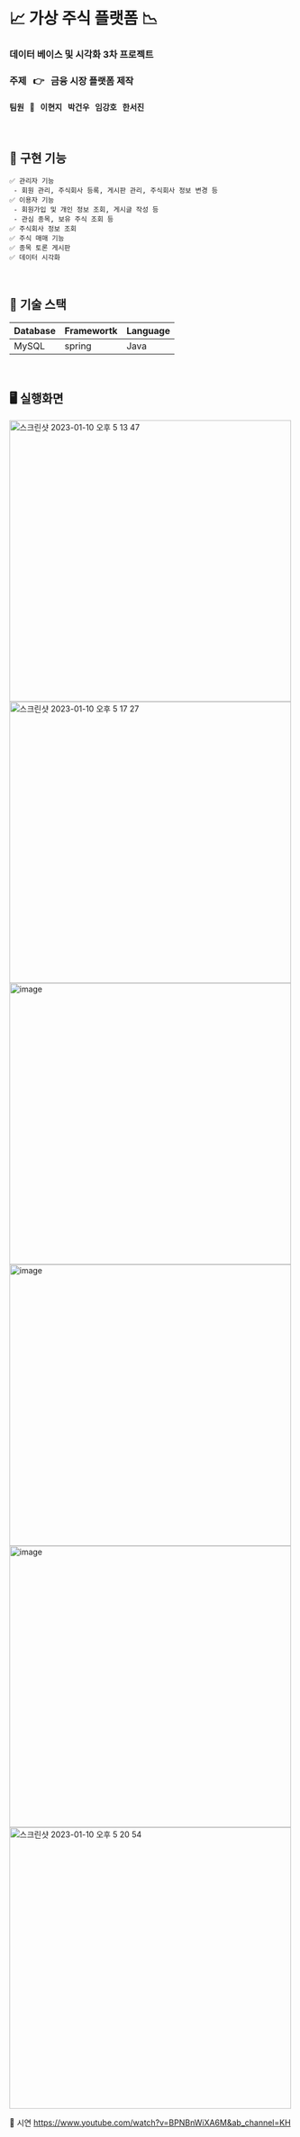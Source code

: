 # 📈 가상 주식 플랫폼 📉

### 데이터 베이스 및 시각화 3차 프로젝트 
### 주제 &nbsp; 👉 &nbsp; 금융 시장 플랫폼 제작

#### 팀원 &nbsp; 👦 &nbsp; 이현지 &nbsp; 박건우 &nbsp; 임강호 &nbsp; 한서진

<br />

## 📃 구현 기능

```
✅ 관리자 기능
 - 회원 관리, 주식회사 등록, 게시판 관리, 주식회사 정보 변경 등
✅ 이용자 기능
 - 회원가입 및 개인 정보 조회, 게시글 작성 등
 - 관심 종목, 보유 주식 조회 등
✅ 주식회사 정보 조회
✅ 주식 매매 기능
✅ 종목 토론 게시판
✅ 데이터 시각화
```
<br />

## 📃 기술 스택

Database | Framewortk | Language 
---|---|---|
MySQL|spring|Java

<br />

## 🖥 실행화면

<img width="500" alt="스크린샷 2023-01-10 오후 5 13 47" src="https://user-images.githubusercontent.com/55472485/211496769-3bb6f0a7-9020-4e9a-8d9e-668d3a78061c.png">

<img width="500" alt="스크린샷 2023-01-10 오후 5 17 27" src="https://user-images.githubusercontent.com/55472485/211497502-370aa59b-7629-4710-886c-92929e17a8b3.png">

<img width="500" alt="image" src="https://user-images.githubusercontent.com/55472485/211496560-389e83f2-a357-4205-89e2-026db81c56ae.png">

<img width="500" alt="image" src="https://user-images.githubusercontent.com/55472485/211496348-304a9202-a83b-40b1-974d-6a8bb00090d1.png">

<img width="500" alt="image" src="https://user-images.githubusercontent.com/55472485/211496584-90428f8e-4cda-47d5-97dc-64afb0a6b3f3.png">

<img width="500" alt="스크린샷 2023-01-10 오후 5 20 54" src="https://user-images.githubusercontent.com/55472485/211498187-85018133-504a-4914-8c05-e6cc586eda52.png">

🎥 시연
https://www.youtube.com/watch?v=BPNBnWiXA6M&ab_channel=KH
